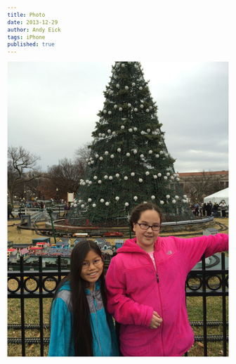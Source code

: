 ```yaml
---
title: Photo
date: 2013-12-29
author: Andy Eick
tags: iPhone
published: true
---
```

![Image](2013-12-29-photo/photo.jpg)